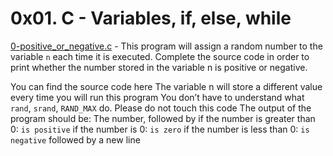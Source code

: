 # 0x01. C - Variables, if, else, while

[0-positive_or_negative.c](./0-positive_or_negative.c) - This program will assign a random number to the variable `n` each time it is executed. Complete the source code in order to print whether the number stored in the variable n is positive or negative.

You can find the source code here
The variable n will store a different value every time you will run this program
You don’t have to understand what `rand`, `srand`, `RAND_MAX` do. Please do not touch this code
The output of the program should be:
The number, followed by
if the number is greater than 0: `is positive`
if the number is 0: `is zero`
if the number is less than 0: `is negative`
followed by a new line
